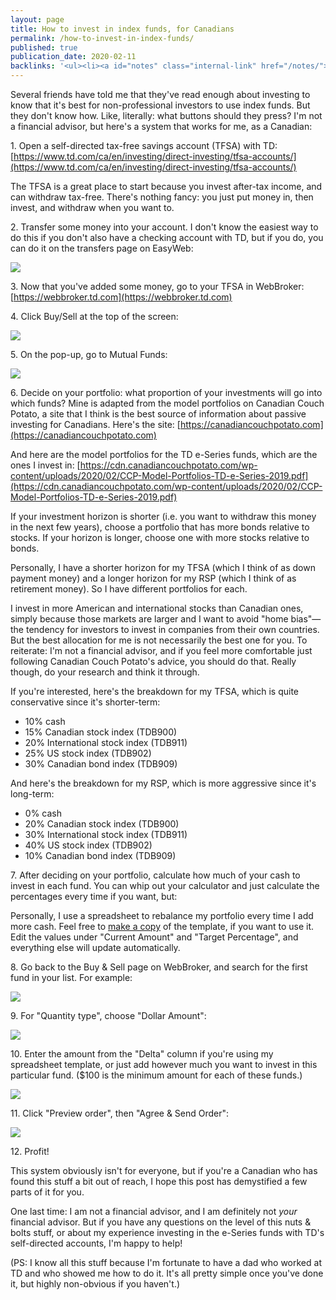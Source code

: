 ```yaml
---
layout: page
title: How to invest in index funds, for Canadians
permalink: /how-to-invest-in-index-funds/
published: true
publication_date: 2020-02-11
backlinks: '<ul><li><a id="notes" class="internal-link" href="/notes/">Notes</a></li></ul>'
---
```


Several friends have told me that they've read enough about investing to know that it's best for non-professional investors to use index funds. But they don't know how. Like, literally: what buttons should they press? I'm not a financial advisor, but here's a system that works for me, as a Canadian:

1\. Open a self-directed tax-free savings account (TFSA) with TD: [https://www.td.com/ca/en/investing/direct-investing/tfsa-accounts/](https://www.td.com/ca/en/investing/direct-investing/tfsa-accounts/) 

The TFSA is a great place to start because you invest after-tax income, and can withdraw tax-free. There's nothing fancy: you just put money in, then invest, and withdraw when you want to.

2\. Transfer some money into your account. I don't know the easiest way to do this if you don't also have a checking account with TD, but if you do, you can do it on the transfers page on EasyWeb:

![](/assets/img/passive_investing/transfer.png)

3\. Now that you've added some money, go to your TFSA in WebBroker: [https://webbroker.td.com](https://webbroker.td.com) 

4\. Click Buy/Sell at the top of the screen:

![](/assets/img/passive_investing/buy_sell.png)

5\. On the pop-up, go to Mutual Funds:

![](/assets/img/passive_investing/mutual_funds.png)

6\. Decide on your portfolio: what proportion of your investments will go into which funds? Mine is adapted from the model portfolios on Canadian Couch Potato, a site that I think is the best source of information about passive investing for Canadians. Here's the site: [https://canadiancouchpotato.com](https://canadiancouchpotato.com) 

And here are the model portfolios for the TD e-Series funds, which are the ones I invest in: [https://cdn.canadiancouchpotato.com/wp-content/uploads/2020/02/CCP-Model-Portfolios-TD-e-Series-2019.pdf](https://cdn.canadiancouchpotato.com/wp-content/uploads/2020/02/CCP-Model-Portfolios-TD-e-Series-2019.pdf)

If your investment horizon is shorter (i.e. you want to withdraw this money in the next few years), choose a portfolio that has more bonds relative to stocks. If your horizon is longer, choose one with more stocks relative to bonds.

Personally, I have a shorter horizon for my TFSA (which I think of as down payment money) and a longer horizon for my RSP (which I think of as retirement money). So I have different portfolios for each.

I invest in more American and international stocks than Canadian ones, simply because those markets are larger and I want to avoid "home bias"—the tendency for investors to invest in companies from their own countries. But the best allocation for me is not necessarily the best one for you. To reiterate: I'm not a financial advisor, and if you feel more comfortable just following Canadian Couch Potato's advice, you should do that. Really though, do your research and think it through.

If you're interested, here's the breakdown for my TFSA, which is quite conservative since it's shorter-term:

- 10% cash 
- 15% Canadian stock index (TDB900)
- 20% International stock index (TDB911)
- 25% US stock index (TDB902)
- 30% Canadian bond index (TDB909)

And here's the breakdown for my RSP, which is more aggressive since it's long-term:

- 0% cash 
- 20% Canadian stock index (TDB900) 
- 30% International stock index (TDB911) 
- 40% US stock index (TDB902) 
- 10% Canadian bond index (TDB909)

7\. After deciding on your portfolio, calculate how much of your cash to invest in each fund. You can whip out your calculator and just calculate the percentages every time if you want, but:

Personally, I use a spreadsheet to rebalance my portfolio every time I add more cash. Feel free to [make a copy](https://docs.google.com/spreadsheets/d/1OWwhZ3SmQ4fmUzL-OpPVEaLibobMznyUdAFXwQIeLn0/copy) of the template, if you want to use it. Edit the values under "Current Amount" and "Target Percentage", and everything else will update automatically.

8\. Go back to the Buy & Sell page on WebBroker, and search for the first fund in your list. For example:

![](/assets/img/passive_investing/search_fund.png)

9\. For "Quantity type", choose "Dollar Amount":

![](/assets/img/passive_investing/quantity_type.png)

10\. Enter the amount from the "Delta" column if you're using my spreadsheet template, or just add however much you want to invest in this particular fund. ($100 is the minimum amount for each of these funds.)

![](/assets/img/passive_investing/enter_amount.png)

11\. Click "Preview order", then "Agree & Send Order":

![](/assets/img/passive_investing/send_order.png)

12\. Profit!

This system obviously isn't for everyone, but if you're a Canadian who has found this stuff a bit out of reach, I hope this post has demystified a few parts of it for you.

One last time: I am not a financial advisor, and I am definitely not *your* financial advisor. But if you have any questions on the level of this nuts & bolts stuff, or about my experience investing in the e-Series funds with TD's self-directed accounts, I'm happy to help!

(PS: I know all this stuff because I'm fortunate to have a dad who worked at TD and who showed me how to do it. It's all pretty simple once you've done it, but highly non-obvious if you haven't.)